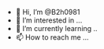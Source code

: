 - 👋 Hi, I’m @B2h0981
- 👀 I’m interested in ...
- 🌱 I’m currently learning ..
- 📫 How to reach me ...

<!---
B2h0981/B2h0981 is a ✨ special ✨ repository because its `README.md` (this file) appears on your GitHub profile.
You can click the Preview link to take a look at your changes.
--->
